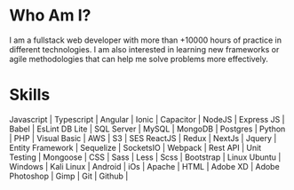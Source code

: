 # Who Am I?

I am a fullstack web developer with more than +10000 hours of practice in different technologies. I am also interested in learning new frameworks or agile methodologies that can help me solve problems more effectively.

# Skills

Javascript | Typescript | Angular | Ionic | Capacitor | NodeJS | Express JS | Babel | EsLint
DB Lite | SQL Server | MySQL | MongoDB | Postgres | 
Python | PHP | Visual Basic | AWS | S3 | SES
ReactJS | Redux | NextJs | Jquery | Entity Framework | Sequelize | SocketsIO | Webpack | Rest API | Unit Testing | Mongoose |
CSS | Sass | Less | Scss | Bootstrap | 
Linux Ubuntu | Windows | Kali Linux | Android | iOs | Apache |
HTML | Adobe XD | Adobe Photoshop | Gimp | 
Git | Github |
